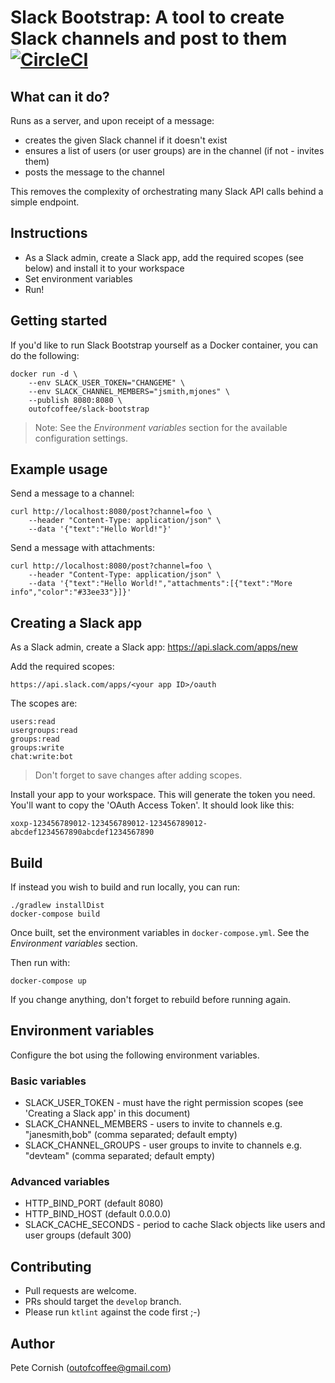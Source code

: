 # Slack Bootstrap: A tool to create Slack channels and post to them [![CircleCI](https://circleci.com/gh/outofcoffee/slack-bootstrap.svg?style=svg)](https://circleci.com/gh/outofcoffee/slack-bootstrap)

## What can it do?

Runs as a server, and upon receipt of a message:

* creates the given Slack channel if it doesn't exist
* ensures a list of users (or user groups) are in the channel (if not - invites them)
* posts the message to the channel

This removes the complexity of orchestrating many Slack API calls behind a simple endpoint.

## Instructions

* As a Slack admin, create a Slack app, add the required scopes (see below) and install it to your workspace
* Set environment variables
* Run!

## Getting started

If you'd like to run Slack Bootstrap yourself as a Docker container, you can do the following:

    docker run -d \
        --env SLACK_USER_TOKEN="CHANGEME" \
        --env SLACK_CHANNEL_MEMBERS="jsmith,mjones" \
        --publish 8080:8080 \
        outofcoffee/slack-bootstrap

> Note: See the _Environment variables_ section for the available configuration settings.

## Example usage

Send a message to a channel:

    curl http://localhost:8080/post?channel=foo \
        --header "Content-Type: application/json" \
        --data '{"text":"Hello World!"}'
        
Send a message with attachments:

    curl http://localhost:8080/post?channel=foo \
        --header "Content-Type: application/json" \
        --data '{"text":"Hello World!","attachments":[{"text":"More info","color":"#33ee33"}]}'

## Creating a Slack app

As a Slack admin, create a Slack app: https://api.slack.com/apps/new

Add the required scopes:

    https://api.slack.com/apps/<your app ID>/oauth

The scopes are:

    users:read
    usergroups:read
    groups:read
    groups:write
    chat:write:bot
    
> Don't forget to save changes after adding scopes.

Install your app to your workspace. This will generate the token you need. You'll want to copy the 'OAuth Access Token'. It should look like this:

    xoxp-123456789012-123456789012-123456789012-abcdef1234567890abcdef1234567890

## Build

If instead you wish to build and run locally, you can run:

    ./gradlew installDist
    docker-compose build

Once built, set the environment variables in `docker-compose.yml`. See the _Environment variables_ section.

Then run with:

    docker-compose up

If you change anything, don't forget to rebuild before running again.

## Environment variables

Configure the bot using the following environment variables.

### Basic variables

- SLACK_USER_TOKEN - must have the right permission scopes (see 'Creating a Slack app' in this document)
- SLACK_CHANNEL_MEMBERS - users to invite to channels e.g. "janesmith,bob" (comma separated; default empty)
- SLACK_CHANNEL_GROUPS - user groups to invite to channels e.g. "devteam" (comma separated; default empty)

### Advanced variables

- HTTP_BIND_PORT (default 8080)
- HTTP_BIND_HOST (default 0.0.0.0)
- SLACK_CACHE_SECONDS - period to cache Slack objects like users and user groups (default 300)

## Contributing

* Pull requests are welcome.
* PRs should target the `develop` branch.
* Please run `ktlint` against the code first ;-)

## Author

Pete Cornish (outofcoffee@gmail.com)
